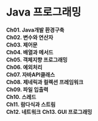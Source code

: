 # Java 프로그래밍

**Ch01. Java개발 환경구축**  
**Ch02. 변수와 연산자**  
**Ch03. 제어문**  
**Ch04. 배열과 메서드**  
**Ch05. 객체지향 프로그래밍**  
**Ch06. 예외처리**  
**Ch07. 자바API클래스**  
**Ch08. 제네릭과 컬렉션 프레임워크**  
**Ch09. 파일 입출력**  
**Ch10. 스레드**  
**Ch11. 람다식과 스트림**  
**Ch12. 네트워크**
**Ch13. GUI 프로그래밍**

